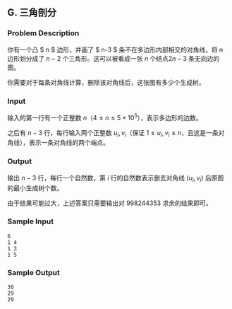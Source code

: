 ## G. 三角剖分

### Problem Description

你有一个凸 $ n $ 边形，并画了 $ n-3 $ 条不在多边形内部相交的对角线，将 $n$ 边形划分成了 $n-2$ 个三角形。这可以被看成一张 $n$ 个结点$2n-3$ 条无向边的图。

你需要对于每条对角线计算，删除该对角线后，这张图有多少个生成树。

### Input

输入的第一行有一个正整数 $n$（$4\le n\le 5\times 10^5$），表示多边形的边数。

之后有 $n-3$ 行，每行输入两个正整数 $u_i,v_i$（保证 $1\le u_i,v_i\le n$，且这是一条对角线），表示一条对角线的两个端点。

### Output

输出 $n-3$ 行，每行一个自然数，第 $i$ 行的自然数表示删去对角线 $(u_i,v_i)$ 后原图的最小生成树个数。

由于结果可能过大，上述答案只需要输出对 $998244353$ 求余的结果即可。

### Sample Input

```plain
6
1 4
1 3
1 5
```

### Sample Output

```plain
30
29
29
```

